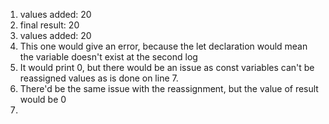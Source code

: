 1. values added: 20
2. final result: 20
3. values added: 20 
4. This one would give an error, because the let declaration would mean the variable doesn't exist at the second log 
5. It would print 0, but there would be an issue as const variables can't be reassigned values as is done on line 7.
6. There'd be the same issue with the reassignment, but the value of result would be 0 
7. 
